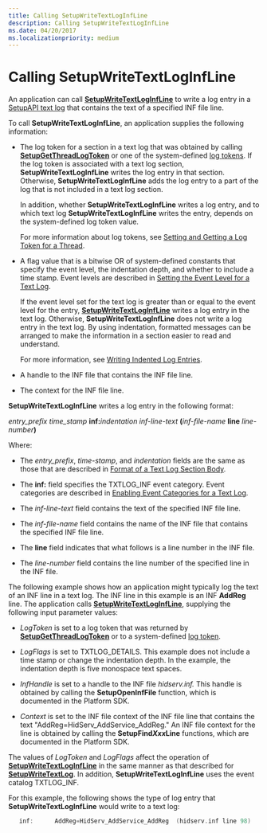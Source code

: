 ```yaml
---
title: Calling SetupWriteTextLogInfLine
description: Calling SetupWriteTextLogInfLine
ms.date: 04/20/2017
ms.localizationpriority: medium
---
```


# Calling SetupWriteTextLogInfLine


An application can call [**SetupWriteTextLogInfLine**](/windows/win32/api/setupapi/nf-setupapi-setupwritetextloginfline) to write a log entry in a [SetupAPI text log](setupapi-text-logs.md) that contains the text of a specified INF file line.

To call **SetupWriteTextLogInfLine**, an application supplies the following information:

-   The log token for a section in a text log that was obtained by calling [**SetupGetThreadLogToken**](/windows/win32/api/setupapi/nf-setupapi-setupgetthreadlogtoken) or one of the system-defined [log tokens](log-tokens.md). If the log token is associated with a text log section, **SetupWriteTextLogInfLine** writes the log entry in that section. Otherwise, **SetupWriteTextLogInfLine** adds the log entry to a part of the log that is not included in a text log section.

    In addition, whether **SetupWriteTextLogInfLine** writes a log entry, and to which text log **SetupWriteTextLogInfLine** writes the entry, depends on the system-defined log token value.

    For more information about log tokens, see [Setting and Getting a Log Token for a Thread](setting-and-getting-a-log-token-for-a-thread.md).

-   A flag value that is a bitwise OR of system-defined constants that specify the event level, the indentation depth, and whether to include a time stamp. Event levels are described in [Setting the Event Level for a Text Log](setting-the-event-level-for-a-text-log.md).

    If the event level set for the text log is greater than or equal to the event level for the entry, [**SetupWriteTextLogInfLine**](/windows/win32/api/setupapi/nf-setupapi-setupwritetextloginfline) writes a log entry in the text log. Otherwise, **SetupWriteTextLogInfLine** does not write a log entry in the text log. By using indentation, formatted messages can be arranged to make the information in a section easier to read and understand.

    For more information, see [Writing Indented Log Entries](writing-indented-log-entries.md).

-   A handle to the INF file that contains the INF file line.

-   The context for the INF file line.

**SetupWriteTextLogInfLine** writes a log entry in the following format:

*entry_prefix time_stamp* **inf:**<em>indentation inf-line-text</em> **(**<em>inf-file-name</em> **line** <em>line-number</em>**)**

Where:

-   The *entry_prefix*, *time-stamp*, and *indentation* fields are the same as those that are described in [Format of a Text Log Section Body](format-of-a-text-log-section-body.md).

-   The **inf:** field specifies the TXTLOG_INF event category. Event categories are described in [Enabling Event Categories for a Text Log](enabling-event-categories-for-a-text-log.md).

-   The *inf-line-text* field contains the text of the specified INF file line.

-   The *inf-file-name* field contains the name of the INF file that contains the specified INF file line.

-   The **line** field indicates that what follows is a line number in the INF file.

-   The *line-number* field contains the line number of the specified line in the INF file.

The following example shows how an application might typically log the text of an INF line in a text log. The INF line in this example is an INF **AddReg** line. The application calls [**SetupWriteTextLogInfLine**](/windows/win32/api/setupapi/nf-setupapi-setupwritetextloginfline), supplying the following input parameter values:

-   *LogToken* is set to a log token that was returned by [**SetupGetThreadLogToken**](/windows/win32/api/setupapi/nf-setupapi-setupgetthreadlogtoken) or to a system-defined [log token](log-tokens.md).

-   *LogFlags* is set to TXTLOG_DETAILS. This example does not include a time stamp or change the indentation depth. In the example, the indentation depth is five monospace text spaces.

-   *InfHandle* is set to a handle to the INF file *hidserv.inf.* This handle is obtained by calling the **SetupOpenInfFile** function, which is documented in the Platform SDK.

-   *Context* is set to the INF file context of the INF file line that contains the text "AddReg=HidServ_AddService_AddReg." An INF file context for the line is obtained by calling the **SetupFind*Xxx*Line** functions, which are documented in the Platform SDK.

The values of *LogToken* and *LogFlags* affect the operation of [**SetupWriteTextLogInfLine**](/windows/win32/api/setupapi/nf-setupapi-setupwritetextloginfline) in the same manner as that described for [**SetupWriteTextLog**](/windows/win32/api/setupapi/nf-setupapi-setupwritetextlog). In addition, **SetupWriteTextLogInfLine** uses the event catalog TXTLOG_INF.

For this example, the following shows the type of log entry that **SetupWriteTextLogInfLine** would write to a text log:

```cpp
   inf:      AddReg=HidServ_AddService_AddReg  (hidserv.inf line 98)
```

 

